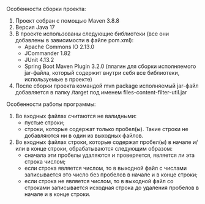 Особенности сборки проекта:
1. Проект собран с помощью Maven 3.8.8
2. Версия Java 17
3. В проекте использованы следующие библиотеки (все они добавлены в зависимости в файле pom.xml):
   - Apache Commons IO 2.13.0
   - JCommander 1.82
   - JUnit 4.13.2
   - Spring Boot Maven Plugin 3.2.0 (плагин для сборки исполняемого jar-файла, который содержит внутри себя все библиотеки, используемые в проекте)
4. После сборки проекта командой mvn package исполняемый jar-файл добавляется в папку /target под именем files-content-filter-util.jar

Особенности работы программы:
1. Во входных файлах считаются не валидными:
   - пустые строки;
   - строки, которые содержат только пробел(ы).
   Такие строки не добавляются ни в один из выходных файлов.
2. Во входных файлах строки, которые содержат пробел(ы) в начале и/или в конце строки, обрабатываются следующим образом:
   - сначала эти пробелы удаляются и проверяется, является ли эта строка числом;
   - если строка является числом, то в выходной файл с числами записывается это число без пробелов в начале и в конце строки;
   - если строка не является числом, то в выходной файл со строками записывается исходная строка до удаления пробелов в начале и в конце строки.
